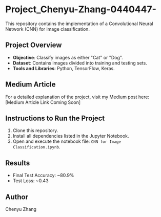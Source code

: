 # Project_Chenyu-Zhang-0440447-

This repository contains the implementation of a Convolutional Neural Network (CNN) for image classification.

## Project Overview
- **Objective**: Classify images as either "Cat" or "Dog".
- **Dataset**: Contains images divided into training and testing sets.
- **Tools and Libraries**: Python, TensorFlow, Keras.

## Medium Article
For a detailed explanation of the project, visit my Medium post here: [Medium Article Link Coming Soon]

## Instructions to Run the Project
1. Clone this repository.
2. Install all dependencies listed in the Jupyter Notebook.
3. Open and execute the notebook file: `CNN for Image Classification.ipynb`.

## Results
- Final Test Accuracy: ~80.9%
- Test Loss: ~0.43

## Author
Chenyu Zhang
